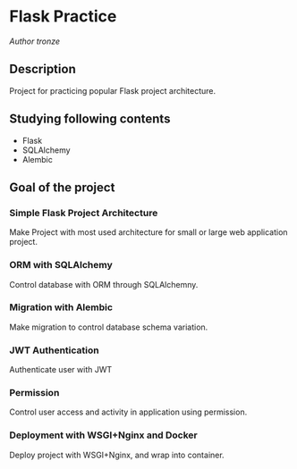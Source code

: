 # Flask Practice
*Author tronze*
## Description
Project for practicing popular Flask project architecture.
## Studying following contents 
* Flask
* SQLAlchemy
* Alembic
## Goal of the project
### Simple Flask Project Architecture
Make Project with most used architecture for small or large web application project.
### ORM with SQLAlchemy
Control database with ORM through SQLAlchemny.
### Migration with Alembic
Make migration to control database schema variation.
### JWT Authentication
Authenticate user with JWT
### Permission
Control user access and activity in application using permission.
### Deployment with WSGI+Nginx and Docker
Deploy project with WSGI+Nginx, and wrap into container.